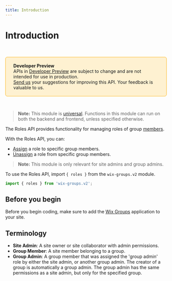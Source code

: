 ```yaml
---
title: Introduction
---
```


# Introduction

&nbsp;
<div style="background-color: #FEF1D1; padding: 18px 24px; border-radius: 6px; border: 1px solid #FDB10C; box-sizing: border-box; display: inline-block">
    <b>Developer Preview</b>
    <br/>
    <span>APIs in <a href="https://www.wix.com/velo/reference/api-overview/developer-preview">Developer Preview</a> are subject to change and are not intended for use in production.<br/><a href="mailto:velo-preview-feedback@wix.com">Send us</a> your suggestions for improving this API. Your feedback is valuable to us.</span>
</div>  

&nbsp;

> **Note:** This module is
> [universal](/api-overview/api-versions#universal-modules).
> Functions in this module can run on both the backend and frontend,
> unless specified otherwise.


The Roles API provides functionality for managing roles of group [members](https://www.wix.com/velo/reference/wix-members-v2). 
 
With the Roles API, you can:
- [Assign](/roles/assign-role) a role to specific group members.
- [Unassign](/roles/unassign-role) a role from specific group members.


> **Note:** This module is only relevant for site admins and group admins.


To use the Roles API, import `{ roles }` from the `wix-groups.v2` module. 

```javascript
import { roles } from 'wix-groups.v2';
```

## Before you begin
Before you begin coding, make sure to add the [Wix Groups](https://support.wix.com/en/article/wix-groups-adding-and-setting-up-wix-groups) application to your site. 


## Terminology

- **Site Admin**: A site owner or site collaborator with admin permissions.
- **Group Member**: A site member belonging to a group.
- **Group Admin**: A group member that was assigned the 'group admin' role by either the site admin, or another group admin. The creator of a group is automatically a group admin. The group admin has the same permissions as a site admin, but only for the specified group.
